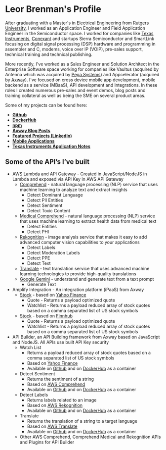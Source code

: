 # Leor Brenman's Profile

After graduating with a Master's in Electrical Engineering from [Rutgers University](https://www.rutgers.edu/), I worked as an Application Engineer and Field Application Engineer in the Semiconductor space. I worked for companies like [Texas Instruments](https://www.ti.com), [Conexant](https://en.wikipedia.org/wiki/Conexant) and startups Sierra Semiconductor and SmartLink focusing on digital signal processing (DSP) hardware and programming in assembler and C, modems, voice over IP (VOIP), pre-sales support, technical training and technical publishing.

More recently, I've worked as a Sales Engineer and Solution Architect in the Enterprise Software space working for companies like Vaultus (acquired by Antenna which was acquired by [Pega Systems](https://www.pega.com/)) and Appcelerator (acquired by [Axway](https://www.axway.com/en)). I've focused on cross device mobile app development, mobile backend as a service (MBaaS), API development and Integrations. In these roles I created numerous pre-sales and event demos, blog posts and training collateral as well as being the SME on several product areas.

Some of my projects can be found here:
* [**Github**](https://github.com/lbrenman?tab=repositories)
* [**DockerHub**](https://hub.docker.com/u/lbrenman)
* [**npm**](https://www.npmjs.com/settings/lbrenman/packages)
* [**Axway Blog Posts**](https://blog.axway.com/?s=leor+brenman)
* [**Featured Projects (LinkedIn)**](https://www.linkedin.com/in/leorbrenman/#Featured)
* [**Mobile Applications**](https://www.youtube.com/watch?v=dOfq4Vmq7Jg&list=PLrzsSWqqNjrkoPhryHTccJjbBp0fm2tWv)
* [**Texas Instruments Application Notes**](https://www.ti.com/sitesearch/en-us/docs/universalsearch.tsp?langPref=en-US#q=leor%20brenman)

## Some of the API’s I’ve built

* AWS Lambda and API Gateway - Created in JavaScript/NodeJS in Lambda and exposed via API Key in AWS API Gateway
    * [Comprehend](https://aws.amazon.com/comprehend/) - natural language processing (NLP) service that uses machine learning to analyze text and extract insights
        * Detect Dominant Language
        * Detect PII Entities
        * Detect Sentiment
        * Detect Toxic Content
    * [Medical Comprehend](https://aws.amazon.com/comprehend/medical/) - natural language processing (NLP) service that uses machine learning to extract health data from medical text
        * Detect Entities
        * Detect PHI
    * [Rekognition](https://aws.amazon.com/rekognition/) - image analysis service that makes it easy to add advanced computer vision capabilities to your applications
        * Detect Labels
        * Detect Moderation Labels
        * Detect PPE
        * Detect Text
    * [Translate](https://aws.amazon.com/translate/) - text translation service that uses advanced machine learning technologies to provide high-quality translations
    * [Google Gemini](https://gemini.google.com/app) - understand and generate text from a text prompt
        * Generate Text
* Amplify Integration - An integration platform (iPaaS) from Axway
    * [Stock](https://github.com/lbrenman/ai-stockquote) - based on [Yahoo Finance](https://financeapi.net/tutorial)
        * Quote - Returns a payload optimized quote
        * Watchlist - Returns a payload reduced array of stock quotes based on a comma separated list of US stock symbols
    * [Stock](https://github.com/lbrenman/ai-stockquote-fh) - based on [Finnhub](https://finnhub.io/)
        * Quote - Returns a payload optimized quote
        * Watchlist - Returns a payload reduced array of stock quotes based on a comma separated list of US stock symbols
* API Builder, an API Building framework from Axway based on JavaScript and NodeJS. All APIs use built API Key security
    * Watch List
        * Returns a payload reduced array of stock quotes based on a comma separated list of US stock symbols
        * Based on [Yahoo Finance](https://financeapi.net/tutorial)
        * Available on [Github](https://github.com/lbrenman/apib_watchlist) and on [DockerHub](https://hub.docker.com/repository/docker/lbrenman/watchlist/general) as a container
    * Detect Sentiment
        * Returns the sentiment of a string
        * Based on [AWS Comprehend](https://aws.amazon.com/comprehend/)
        * Available on [Github](https://github.com/lbrenman/apib_detectsentiment) and on [DockerHub](https://hub.docker.com/repository/docker/lbrenman/apib_detectsentiment/general) as a container
    * Detect Labels
        * Returns labels related to an image
        * Based on [AWS Rekognition](https://docs.aws.amazon.com/rekognition/)
        * Available on [Github](https://github.com/lbrenman/apib_detectlabels) and on [DockerHub](https://hub.docker.com/repository/docker/lbrenman/apib_detectlabels/general) as a container
    * Translate
        * Returns the translation of a string to a target language
        * Based on [AWS Translate](https://aws.amazon.com/translate/)
        * Available on [Github](https://github.com/lbrenman/apib_translate) and on [DockerHub](https://hub.docker.com/repository/docker/lbrenman/apib_translate/general) as a container
    * Other AWS Comprehend, Comprehend Medical and Rekognition APIs and Plugins for API Builder

<!--
**lbrenman/lbrenman** is a ✨ _special_ ✨ repository because its `README.md` (this file) appears on your GitHub profile.

Here are some ideas to get you started:

- 🔭 I’m currently working on ...
- 🌱 I’m currently learning ...
- 👯 I’m looking to collaborate on ...
- 🤔 I’m looking for help with ...
- 💬 Ask me about ...
- 📫 How to reach me: ...
- 😄 Pronouns: ...
- ⚡ Fun fact: ...

### Hi there 👋
-->
